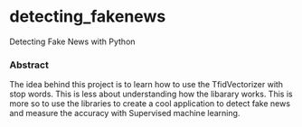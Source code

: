 # detecting_fakenews
Detecting Fake News with Python 
### Abstract
The idea behind this project is to learn how to use the TfidVectorizer with stop words. This is less about understanding how the libarary works.
This is more so to use the libraries to create a cool application to detect fake news and measure the accuracy with Supervised machine learning. 